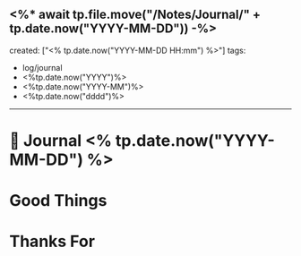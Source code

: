 <%* await tp.file.move("/Notes/Journal/" + tp.date.now("YYYY-MM-DD")) -%>
---
created: ["<% tp.date.now("YYYY-MM-DD HH:mm") %>"]
tags:
 - log/journal
 - <%tp.date.now("YYYY")%>
 - <%tp.date.now("YYYY-MM")%>
 - <%tp.date.now("dddd")%>
---
# 📖 Journal <% tp.date.now("YYYY-MM-DD") %>
# Good Things

# Thanks For



